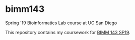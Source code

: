 # bimm143
Spring '19 Bioinformatics Lab course at UC San Diego


This repository contains my coursework for [BIMM 143 SP19](https://bioboot.github.io/bimm143_S19/).
